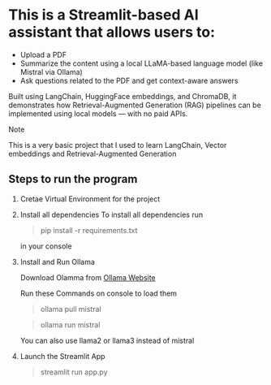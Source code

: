 # This is a Streamlit-based AI assistant that allows users to:
* Upload a PDF
* Summarize the content using a local LLaMA-based language model (like Mistral via Ollama)
* Ask questions related to the PDF and get context-aware answers

Built using LangChain, HuggingFace embeddings, and ChromaDB, it demonstrates how Retrieval-Augmented Generation (RAG) pipelines can be implemented using local models — with no paid APIs.

> [!NOTE]
> This is a very basic project that I used to learn LangChain, Vector embeddings and Retrieval-Augmented Generation

## Steps to run the program

1) Cretae Virtual Environment for the project

2) Install all dependencies
   To install all dependencies run 
   >pip install -r requirements.txt

   in your console

3) Install and Run Ollama
   
   Download Olamma from [Ollama Website](https://ollama.com/download)

   Run these Commands on console to load them

   >ollama pull mistral

   >ollama run mistral

   You can also use llama2 or llama3 instead of mistral


4) Launch the Streamlit App

    >streamlit run app.py


